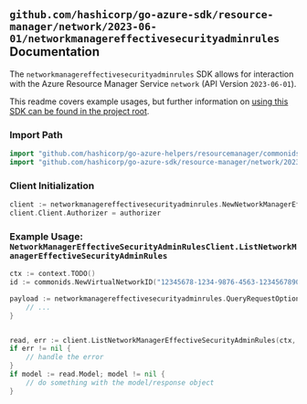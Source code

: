 
## `github.com/hashicorp/go-azure-sdk/resource-manager/network/2023-06-01/networkmanagereffectivesecurityadminrules` Documentation

The `networkmanagereffectivesecurityadminrules` SDK allows for interaction with the Azure Resource Manager Service `network` (API Version `2023-06-01`).

This readme covers example usages, but further information on [using this SDK can be found in the project root](https://github.com/hashicorp/go-azure-sdk/tree/main/docs).

### Import Path

```go
import "github.com/hashicorp/go-azure-helpers/resourcemanager/commonids"
import "github.com/hashicorp/go-azure-sdk/resource-manager/network/2023-06-01/networkmanagereffectivesecurityadminrules"
```


### Client Initialization

```go
client := networkmanagereffectivesecurityadminrules.NewNetworkManagerEffectiveSecurityAdminRulesClientWithBaseURI("https://management.azure.com")
client.Client.Authorizer = authorizer
```


### Example Usage: `NetworkManagerEffectiveSecurityAdminRulesClient.ListNetworkManagerEffectiveSecurityAdminRules`

```go
ctx := context.TODO()
id := commonids.NewVirtualNetworkID("12345678-1234-9876-4563-123456789012", "example-resource-group", "virtualNetworkValue")

payload := networkmanagereffectivesecurityadminrules.QueryRequestOptions{
	// ...
}


read, err := client.ListNetworkManagerEffectiveSecurityAdminRules(ctx, id, payload)
if err != nil {
	// handle the error
}
if model := read.Model; model != nil {
	// do something with the model/response object
}
```
